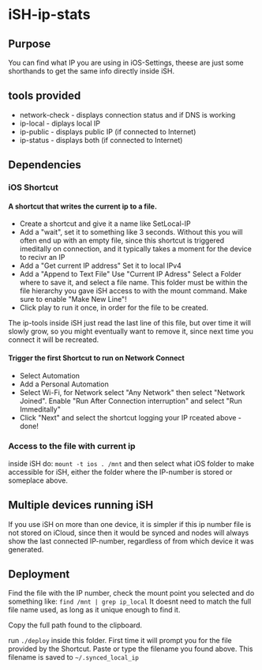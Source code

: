 # iSH-ip-stats

## Purpose

You can find what IP you are using in iOS-Settings, theese are just some
shorthands to get the same info directly inside iSH.

## tools provided

- network-check - displays connection status and if DNS is working
- ip-local - diplays local IP
- ip-public - displays public IP (if connected to Internet)
- ip-status - displays both (if connected to Internet)

## Dependencies

### iOS Shortcut

#### A shortcut that writes the current ip to a file.

- Create a shortcut and give it a name like SetLocal-IP
- Add a "wait", set it to something like 3 seconds. Without this you
will often end up with an empty file, since this shortcut is triggered
imeditally on connection, and it typically takes a moment for the
device to recivr an IP
- Add a "Get current IP address" Set it to local IPv4
- Add a "Append to Text File"  Use "Current IP Adress" Select a Folder
where to save it, and select a file name. This folder must be within
the file hierarchy you gave iSH access to with the mount command. Make
sure to enable "Make New Line"!
- Click play to run it once, in order for the file to be created.

The ip-tools inside iSH just read the last line of this file, but over
time it will slowly grow, so you might eventually want to remove it,
since next time you connect it will be recreated.

#### Trigger the first Shortcut to run on Network Connect

- Select Automation
- Add a Personal Automation
- Select Wi-Fi, for Network select "Any Network" then select "Network
Joined". Enable "Run After Connection interruption" and select "Run Immeditally"
- Click "Next" and select the shortcut logging your IP rceated above -
done!

### Access to the file with current ip

inside iSH do: `mount -t ios . /mnt` and then select what iOS folder to
make accessible for iSH, either the folder where the IP-number is
stored or someplace above.

## Multiple devices running iSH

If you use iSH on more than one device, it is simpler if this ip
number file is not stored on iCloud, since then it would be synced and
nodes will always show the last connected IP-number, regardless of
from which device it was generated.

## Deployment

Find the file with the IP number, check the mount point you selected
and do something like: `find /mnt | grep ip_local` It doesnt need to
match the full file name used, as long as it unique enough to find
it.

Copy the full path found to the clipboard.

run `./deploy` inside this folder. First time it will prompt you for 
the file provided by the Shortcut. Paste or type the filename you
found above. This filename is saved to `~/.synced_local_ip`
